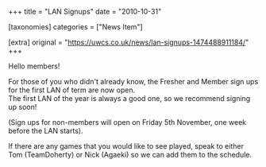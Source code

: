 +++
title = "LAN Signups"
date = "2010-10-31"

[taxonomies]
categories = ["News Item"]

[extra]
original = "https://uwcs.co.uk/news/lan-signups-1474488911184/"
+++

Hello members\!

For those of you who didn't already know, the Fresher and Member sign ups for the first LAN of term are now open.  
The first LAN of the year is always a good one, so we recommend signing up soon\!

(Sign ups for non-members will open on Friday 5th November, one week before the LAN starts).

If there are any games that you would like to see played, speak to either Tom (TeamDoherty) or Nick (Agaeki) so we can add them to the schedule.

